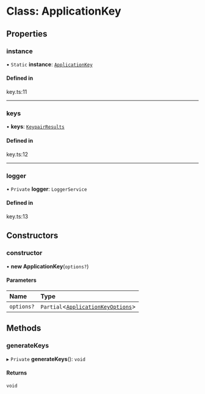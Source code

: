 # Class: ApplicationKey

## Properties

### instance

▪ `Static` **instance**: [`ApplicationKey`](ApplicationKey.md)

#### Defined in

key.ts:11

---

### keys

• **keys**: [`KeypairResults`](../interfaces/KeypairResults.md)

#### Defined in

key.ts:12

---

### logger

• `Private` **logger**: `LoggerService`

#### Defined in

key.ts:13

## Constructors

### constructor

• **new ApplicationKey**(`options?`)

#### Parameters

| Name       | Type                                                                          |
| :--------- | :---------------------------------------------------------------------------- |
| `options?` | `Partial`<[`ApplicationKeyOptions`](../interfaces/ApplicationKeyOptions.md)\> |

## Methods

### generateKeys

▸ `Private` **generateKeys**(): `void`

#### Returns

`void`
